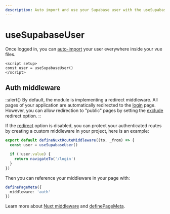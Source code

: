 ```yaml
---
description: Auto import and use your Supabase user with the useSupabaseUser composable
---
```


# useSupabaseUser

Once logged in, you can [auto-import](https://nuxt.com/docs/guide/directory-structure/composables) your user everywhere inside your vue files.

```vue
<script setup>
const user = useSupabaseUser()
</script>
```

## Auth middleware

::alert{}
By default, the module is implementing a redirect middleware. All pages of your application are automatically redirected to the [login](/get-started#redirectOptions) page. However, you can allow redirection to "public" pages by setting the [exclude](/get-started#redirectOptions) redirect option.
::

If the [redirect](/get-started#redirect) option is disabled, you can protect your authenticated routes by creating a custom middleware in your project, here is an example:

```ts [middleware/auth.ts]
export default defineNuxtRouteMiddleware((to, _from) => {
  const user = useSupabaseUser()

  if (!user.value) {
    return navigateTo('/login')
  }
})
```

Then you can reference your middleware in your page with:

```ts [pages/dashboard.vue]
definePageMeta({
  middleware: 'auth'
})
```

Learn more about [Nuxt middleware](https://nuxt.com/docs/guide/directory-structure/middleware) and [definePageMeta](https://nuxt.com/docs/guide/directory-structure/pages#page-metadata).